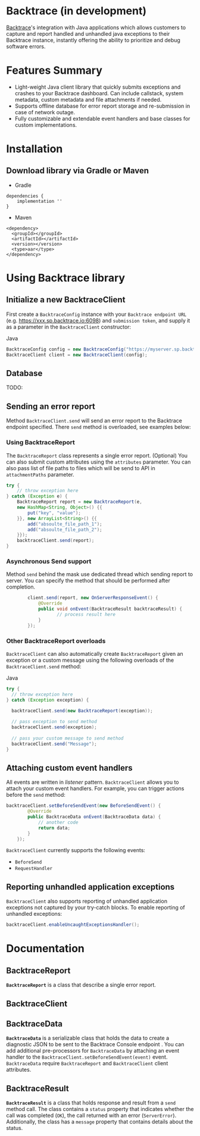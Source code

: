# Backtrace (in development)

[Backtrace](http://backtrace.io/)'s integration with Java applications which allows customers to capture and report handled and unhandled java exceptions to their Backtrace instance, instantly offering the ability to prioritize and debug software errors.

# Features Summary <a name="features-summary"></a>
* Light-weight Java client library that quickly submits exceptions and crashes to your Backtrace dashboard. Can include callstack, system metadata, custom metadata and file attachments if needed.
* Supports offline database for error report storage and re-submission in case of network outage.
* Fully customizable and extendable event handlers and base classes for custom implementations.

# Installation <a name="installation"></a>
## Download library via Gradle or Maven
* Gradle
```
dependencies {
    implementation ''
}
```

* Maven
```
<dependency>
  <groupId></groupId>
  <artifactId></artifactId>
  <version></version>
  <type>aar</type>
</dependency>
```

# Using Backtrace library  <a name="using-backtrace"></a>
## Initialize a new BacktraceClient <a name="using-backtrace-initialization"></a>

First create a `BacktraceConfig` instance with your `Backtrace endpoint URL` (e.g. https://xxx.sp.backtrace.io:6098) and `submission token`, and supply it as a parameter in the `BacktraceClient` constructor:

Java
```java
BacktraceConfig config = new BacktraceConfig("https://myserver.sp.backtrace.io:6097/", "4dca18e8769d0f5d10db0d1b665e64b3d716f76bf182fbcdad5d1d8070c12db0");
BacktraceClient client = new BacktraceClient(config);
```

## Database <a name=""></a>
TODO:

## Sending an error report <a name="using-backtrace-sending-report"></a>
Method `BacktraceClient.send` will send an error report to the Backtrace endpoint specified. There `send` method is overloaded, see examples below:

### Using BacktraceReport
The `BacktraceReport` class represents a single error report. (Optional) You can also submit custom attributes using the `attributes` parameter. You can also pass list of file paths to files which will be send to API in `attachmentPaths` parameter.

```java
try {
    // throw exception here
} catch (Exception e) {
    BacktraceReport report = new BacktraceReport(e, 
    new HashMap<String, Object>() {{
        put("key", "value");
    }}, new ArrayList<String>() {{
        add("absoulte_file_path_1");
        add("absoulte_file_path_2");
    }});
    backtraceClient.send(report);
}
```

### Asynchronous Send support

Method `send` behind the mask use dedicated thread which sending report to server. You can specify the method that should be performed after completion.

```java
        client.send(report, new OnServerResponseEvent() {
            @Override
            public void onEvent(BacktraceResult backtraceResult) {
                   // process result here
            }
        });
```

### Other BacktraceReport overloads

`BacktraceClient` can also automatically create `BacktraceReport` given an exception or a custom message using the following overloads of the `BacktraceClient.send` method:

Java
```java
try {
  // throw exception here
} catch (Exception exception) {

  backtraceClient.send(new BacktraceReport(exception));
  
  // pass exception to send method
  backtraceClient.send(exception);
  
  // pass your custom message to send method
  backtraceClient.send("Message");
}
```


## Attaching custom event handlers <a name="documentation-events"></a>

All events are written in *listener* pattern. `BacktraceClient` allows you to attach your custom event handlers. For example, you can trigger actions before the `send` method:
 
```java
backtraceClient.setBeforeSendEvent(new BeforeSendEvent() {
        @Override
        public BacktraceData onEvent(BacktraceData data) {
            // another code
            return data;
        }
    });
```

`BacktraceClient` currently supports the following events:
- `BeforeSend`
- `RequestHandler`

## Reporting unhandled application exceptions
`BacktraceClient` also supports reporting of unhandled application exceptions not captured by your try-catch blocks. To enable reporting of unhandled exceptions:
```java
backtraceClient.enableUncaughtExceptionsHandler();
```

# Documentation  <a name="documentation"></a>

## BacktraceReport  <a name="documentation-BacktraceReport"></a>
**`BacktraceReport`** is a class that describe a single error report.

## BacktraceClient  <a name="documentation-BacktraceClient"></a>


## BacktraceData  <a name="documentation-BacktraceData"></a>
**`BacktraceData`** is a serializable class that holds the data to create a diagnostic JSON to be sent to the Backtrace Console endpoint . You can add additional pre-processors for `BacktraceData` by attaching an event handler to the `BacktraceClient.setBeforeSendEvent(event)` event. `BacktraceData` require `BacktraceReport` and `BacktraceClient` client attributes.

## BacktraceResult  <a name="documentation-BacktraceResult"></a>
**`BacktraceResult`** is a class that holds response and result from a `send` method call. The class contains a `status` property that indicates whether the call was completed (`OK`), the call returned with an error (`ServerError`). Additionally, the class has a `message` property that contains details about the status.
